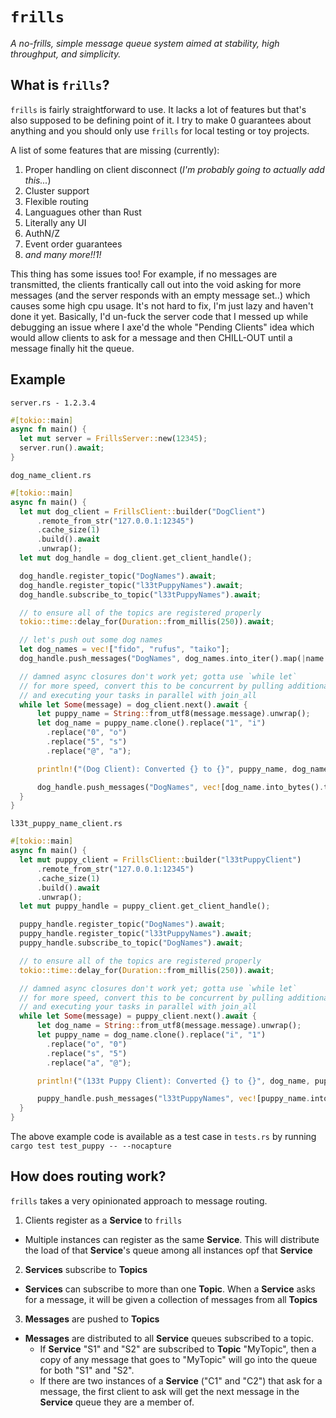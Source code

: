 # `frills`
*A no-frills, simple message queue system aimed at stability, high throughput, and simplicity.*

## What is `frills`?
`frills` is fairly straightforward to use. It lacks a lot of features but that's also supposed to be defining point of it. I try to make 0 guarantees about anything and you should only use `frills` for local testing or toy projects.

A list of some features that are missing (currently):

1. Proper handling on client disconnect (_I'm probably going to actually add this..._)
2. Cluster support
3. Flexible routing
4. Languagues other than Rust
5. Literally any UI
6. AuthN/Z
7. Event order guarantees
8. _and many more!!1!_

This thing has some issues too! For example, if no messages are transmitted, the clients frantically call out into the void asking for more messages (and the server responds with an empty message set..) which causes some high cpu usage. It's not hard to fix, I'm just lazy and haven't done it yet. Basically, I'd un-fuck the server code that I messed up while debugging an issue where I axe'd the whole "Pending Clients" idea which would allow clients to ask for a message and then CHILL-OUT until a message finally hit the queue. 

## Example
`server.rs - 1.2.3.4`
```rust
#[tokio::main]
async fn main() {
  let mut server = FrillsServer::new(12345);
  server.run().await;
}
```

`dog_name_client.rs`
```rust
#[tokio::main]
async fn main() {
  let mut dog_client = FrillsClient::builder("DogClient")
      .remote_from_str("127.0.0.1:12345")
      .cache_size(1)
      .build().await
      .unwrap();
  let mut dog_handle = dog_client.get_client_handle();

  dog_handle.register_topic("DogNames").await;
  dog_handle.register_topic("l33tPuppyNames").await;
  dog_handle.subscribe_to_topic("l33tPuppyNames").await;

  // to ensure all of the topics are registered properly
  tokio::time::delay_for(Duration::from_millis(250)).await;

  // let's push out some dog names
  let dog_names = vec!["fido", "rufus", "taiko"];
  dog_handle.push_messages("DogNames", dog_names.into_iter().map(|name| name.as_bytes().to_vec()).collect()).await;

  // damned async closures don't work yet; gotta use `while let`
  // for more speed, convert this to be concurrent by pulling additional messages
  // and executing your tasks in parallel with join_all
  while let Some(message) = dog_client.next().await {
      let puppy_name = String::from_utf8(message.message).unwrap();
      let dog_name = puppy_name.clone().replace("1", "i")
        .replace("0", "o")
        .replace("5", "s")
        .replace("@", "a");

      println!("(Dog Client): Converted {} to {}", puppy_name, dog_name);

      dog_handle.push_messages("DogNames", vec![dog_name.into_bytes().to_vec()]).await
  }
}
```

`l33t_puppy_name_client.rs`
```rust
#[tokio::main]
async fn main() {
  let mut puppy_client = FrillsClient::builder("l33tPuppyClient")
      .remote_from_str("127.0.0.1:12345")
      .cache_size(1)
      .build().await
      .unwrap();
  let mut puppy_handle = puppy_client.get_client_handle();

  puppy_handle.register_topic("DogNames").await;
  puppy_handle.register_topic("l33tPuppyNames").await;
  puppy_handle.subscribe_to_topic("DogNames").await;

  // to ensure all of the topics are registered properly
  tokio::time::delay_for(Duration::from_millis(250)).await;

  // damned async closures don't work yet; gotta use `while let`
  // for more speed, convert this to be concurrent by pulling additional messages
  // and executing your tasks in parallel with join_all
  while let Some(message) = puppy_client.next().await {
      let dog_name = String::from_utf8(message.message).unwrap();
      let puppy_name = dog_name.clone().replace("i", "1")
        .replace("o", "0")
        .replace("s", "5")
        .replace("a", "@");

      println!("(133t Puppy Client): Converted {} to {}", dog_name, puppy_name);

      puppy_handle.push_messages("l33tPuppyNames", vec![puppy_name.into_bytes().to_vec()]).await
  }
}
```

The above example code is available as a test case in `tests.rs` by running `cargo test test_puppy -- --nocapture`

## How does routing work?
`frills` takes a very opinionated approach to message routing.

1. Clients register as a **Service** to `frills`
  * Multiple instances can register as the same **Service**. This will distribute the load of that **Service**'s queue among all instances opf that **Service**
2. **Services** subscribe to **Topics**
  * **Services** can subscribe to more than one **Topic**. When a **Service** asks for a message, it will be given a collection of messages from all **Topics** 
3. **Messages** are pushed to **Topics**
  * **Messages** are distributed to all **Service** queues subscribed to a topic.
    * If **Service** "S1" and "S2" are subscribed to **Topic** "MyTopic", then a copy of any message that goes to "MyTopic" will go into the queue for both "S1" and "S2".
    * If there are two instances of a **Service** ("C1" and "C2") that ask for a message, the first client to ask will get the next message in the **Service** queue they are a member of.
